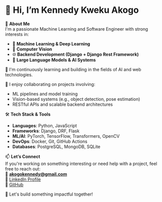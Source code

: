 # 👋 Hi, I’m Kennedy Kweku Akogo

🎯 **About Me**  
I'm a passionate Machine Learning and Software Engineer with strong interests in:
- 🤖 **Machine Learning & Deep Learning**
- 🎯 **Computer Vision**
- 🌐 **Backend Development (Django + Django Rest Framework)**  
- 🧠 **Large Language Models & AI Systems**

🌱 I'm continuously learning and building in the fields of AI and web technologies.

💬 I enjoy collaborating on projects involving:
- ML pipelines and model training
- Vision-based systems (e.g., object detection, pose estimation)
- RESTful APIs and scalable backend architectures

🛠️ **Tech Stack & Tools**  
- **Languages**: Python, JavaScript  
- **Frameworks**: Django, DRF, Flask  
- **ML/AI**: PyTorch, TensorFlow, Transformers, OpenCV  
- **DevOps**: Docker, Git, GitHub Actions  
- **Databases**: PostgreSQL, MongoDB, SQLite  

📫 **Let’s Connect**  
If you're working on something interesting or need help with a project, feel free to reach out:  
📧 **akogokennedy@gmail.com**  
🔗 [LinkedIn Profile](https://www.linkedin.com/in/kennedy-akogo)  
🐙 [GitHub](https://github.com/kennedy-ak)

🚀 Let's build something impactful together!
